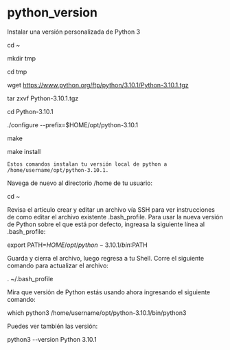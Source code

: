 # python_version
Instalar una versión personalizada de Python 3

cd ~

mkdir tmp

cd tmp

wget https://www.python.org/ftp/python/3.10.1/Python-3.10.1.tgz

tar zxvf Python-3.10.1.tgz 

cd Python-3.10.1 

./configure --prefix=$HOME/opt/python-3.10.1

make

make install

    Estos comandos instalan tu versión local de python a /home/username/opt/python-3.10.1.

Navega de nuevo al directorio /home de tu usuario:

cd ~

Revisa el artículo crear y editar un archivo vía SSH para ver instrucciones de como editar el archivo existente .bash_profile. Para usar la nueva versión de Python sobre el que está por defecto, ingreasa la siguiente línea al .bash_profile:

export PATH=$HOME/opt/python-3.10.1/bin:$PATH

Guarda y cierra el archivo, luego regresa a tu Shell. Corre el siguiente comando para actualizar el archivo:

. ~/.bash_profile

Mira que versión de Python estás usando ahora ingresando el siguiente comando:

which python3
/home/username/opt/python-3.10.1/bin/python3

Puedes ver también las versión:

python3 --version
Python 3.10.1
